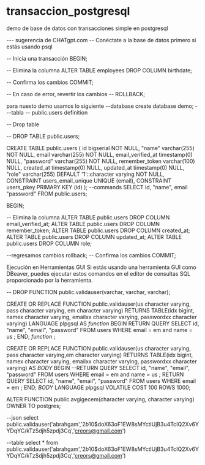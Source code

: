 # transaccion_postgresql
demo de base de datos con transacciones simple en postgresql

--- sugerencia de CHATgpt.com
-- Conéctate a la base de datos primero si estás usando psql

-- Inicia una transacción
BEGIN;

-- Elimina la columna
ALTER TABLE employees
DROP COLUMN birthdate;

-- Confirma los cambios
COMMIT;

-- En caso de error, revertir los cambios
-- ROLLBACK;


para nuesto demo usamos lo siguiente
--database
create database demo;
---tabla
-- public.users definition

-- Drop table

-- DROP TABLE public.users;

CREATE TABLE public.users (
	id bigserial NOT NULL,
	"name" varchar(255) NOT NULL,
	email varchar(255) NOT NULL,
	email_verified_at timestamp(0) NULL,
	"password" varchar(255) NOT NULL,
	remember_token varchar(100) NULL,
	created_at timestamp(0) NULL,
	updated_at timestamp(0) NULL,
	"role" varchar(255) DEFAULT '1'::character varying NOT NULL,
	CONSTRAINT users_email_unique UNIQUE (email),
	CONSTRAINT users_pkey PRIMARY KEY (id)
);
--commands
SELECT id, "name", email "password" FROM public.users;

BEGIN;

-- Elimina la columna
ALTER TABLE public.users DROP COLUMN email_verified_at;
ALTER TABLE public.users DROP COLUMN remember_token;
ALTER TABLE public.users DROP COLUMN created_at;
ALTER TABLE public.users DROP COLUMN updated_at;
ALTER TABLE public.users DROP COLUMN role;

--regresamos cambios
rollback;
-- Confirma los cambios
COMMIT;

Ejecución en Herramientas GUI
Si estás usando una herramienta GUI como DBeaver, puedes ejecutar estos comandos en el editor de consultas SQL proporcionado por la herramienta.


-- DROP FUNCTION public.validauser(varchar, varchar, varchar);

CREATE OR REPLACE FUNCTION public.validauser(us character varying, pass character varying, em character varying)
 RETURNS TABLE(idx bigint, namex character varying, emailxx character varying, passwordxx character varying)
 LANGUAGE plpgsql
AS $function$
BEGIN
    RETURN QUERY SELECT id, "name", "email", "password" FROM users WHERE email = em  and name = us ;
END;
$function$
;


CREATE OR REPLACE FUNCTION public.validauser(us character varying, pass character varying,em character varying)
  RETURNS TABLE(idx bigint, namex character varying, emailxx character varying, passwordxx character varying) AS
$BODY$
BEGIN
    --RETURN QUERY SELECT id, "name", "email", "password" FROM users WHERE email = em  and name = us ;
	RETURN QUERY SELECT id, "name", "email", "password" FROM users WHERE email = em  ;
END;
$BODY$
  LANGUAGE plpgsql VOLATILE
  COST 100
  ROWS 1000;
 
 
ALTER FUNCTION public.avgigecem(character varying, character varying)
  OWNER TO postgres;

--json
select public.validauser('abrahgam','$2b$10$doX63oF1EW8sMYctlUjB3u4TcIQ2Xv6YYDqYC/kTzSdjh5zpdj3Cq','creors@gmail.com')

--table
select * from  public.validauser('abrahgam','$2b$10$doX63oF1EW8sMYctlUjB3u4TcIQ2Xv6YYDqYC/kTzSdjh5zpdj3Cq','creors@gmail.com')

